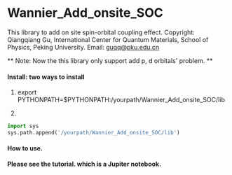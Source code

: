 # Wannier_Add_onsite_SOC
This library to add on site spin-orbital coupling effect.
Copyright: Qiangqiang Gu, International Center for Quantum Materials, School of Physics, Peking University. 
Email:     guqq@pku.edu.cn

**
Note: Now the this library only support add p, d orbitals' problem.
**

#### Install: two ways to install
1. export PYTHONPATH=$PYTHONPATH:/yourpath/Wannier_Add_onsite_SOC/lib

2. 
```python
import sys
sys.path.append('/yourpath/Wannier_Add_onsite_SOC/lib')
```

#### How to use.
**Please see the tutorial. which is a Jupiter notebook.**


